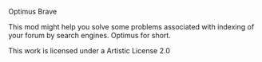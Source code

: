 Optimus Brave

This mod might help you solve some problems associated with indexing of your forum by search engines.
Optimus for short.

This work is licensed under a Artistic License 2.0
